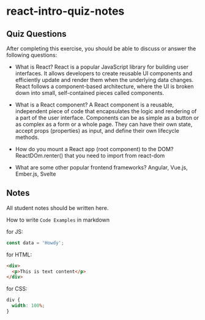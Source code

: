 # react-intro-quiz-notes

## Quiz Questions

After completing this exercise, you should be able to discuss or answer the following questions:

- What is React?
  React is a popular JavaScript library for building user interfaces. It allows developers to create reusable UI components and efficiently update and render them when the underlying data changes. React follows a component-based architecture, where the UI is broken down into small, self-contained pieces called components.

- What is a React component?
  A React component is a reusable, independent piece of code that encapsulates the logic and rendering of a part of the user interface. Components can be as simple as a button or as complex as a form or a whole page. They can have their own state, accept props (properties) as input, and define their own lifecycle methods.

- How do you mount a React app (root component) to the DOM?
  ReactDOm.renter() that you need to import from react-dom

- What are some other popular frontend frameworks?
  Angular, Vue.js, Ember.js, Svelte

## Notes

All student notes should be written here.

How to write `Code Examples` in markdown

for JS:

```javascript
const data = 'Howdy';
```

for HTML:

```html
<div>
  <p>This is text content</p>
</div>
```

for CSS:

```css
div {
  width: 100%;
}
```
